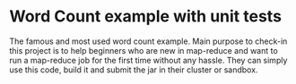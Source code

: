 # Word Count example with unit tests
The famous and most used word count example. Main purpose to check-in this project is to help beginners who are new in map-reduce and want to run a map-reduce job for the first time without any hassle. They can simply use this code, build it and submit the jar in their cluster or sandbox.
